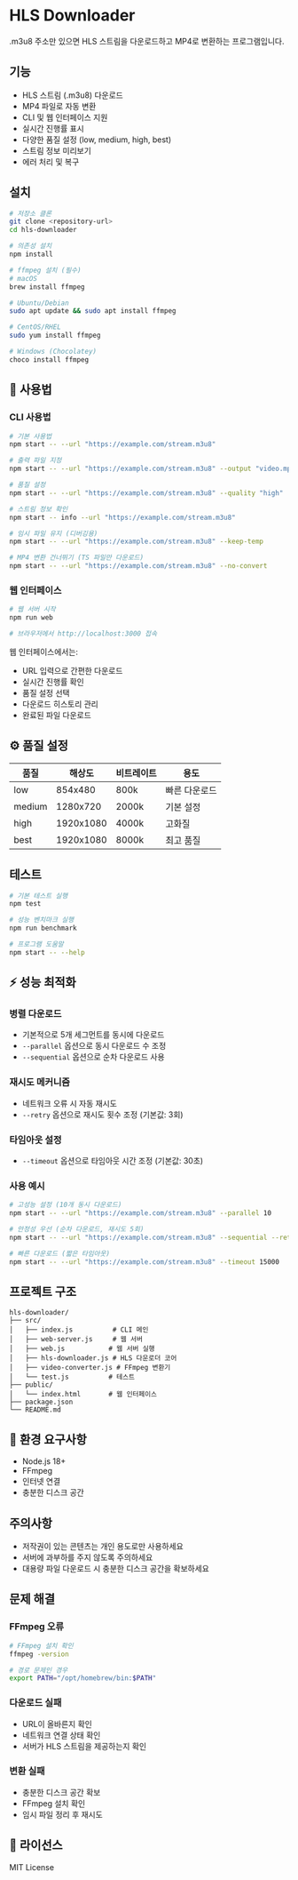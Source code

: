 # HLS Downloader

.m3u8 주소만 있으면 HLS 스트림을 다운로드하고 MP4로 변환하는 프로그램입니다.

##  기능

-  HLS 스트림 (.m3u8) 다운로드
-  MP4 파일로 자동 변환
-  CLI 및 웹 인터페이스 지원
-  실시간 진행률 표시
-  다양한 품질 설정 (low, medium, high, best)
-  스트림 정보 미리보기
-  에러 처리 및 복구

##  설치

```bash
# 저장소 클론
git clone <repository-url>
cd hls-downloader

# 의존성 설치
npm install

# ffmpeg 설치 (필수)
# macOS
brew install ffmpeg

# Ubuntu/Debian
sudo apt update && sudo apt install ffmpeg

# CentOS/RHEL
sudo yum install ffmpeg

# Windows (Chocolatey)
choco install ffmpeg
```

## 📖 사용법

### CLI 사용법

```bash
# 기본 사용법
npm start -- --url "https://example.com/stream.m3u8"

# 출력 파일 지정
npm start -- --url "https://example.com/stream.m3u8" --output "video.mp4"

# 품질 설정
npm start -- --url "https://example.com/stream.m3u8" --quality "high"

# 스트림 정보 확인
npm start -- info --url "https://example.com/stream.m3u8"

# 임시 파일 유지 (디버깅용)
npm start -- --url "https://example.com/stream.m3u8" --keep-temp

# MP4 변환 건너뛰기 (TS 파일만 다운로드)
npm start -- --url "https://example.com/stream.m3u8" --no-convert
```

### 웹 인터페이스

```bash
# 웹 서버 시작
npm run web

# 브라우저에서 http://localhost:3000 접속
```

웹 인터페이스에서는:
-  URL 입력으로 간편한 다운로드
-  실시간 진행률 확인
-  품질 설정 선택
-  다운로드 히스토리 관리
-  완료된 파일 다운로드

## ⚙️ 품질 설정

| 품질 | 해상도 | 비트레이트 | 용도 |
|------|--------|------------|------|
| low | 854x480 | 800k | 빠른 다운로드 |
| medium | 1280x720 | 2000k | 기본 설정 |
| high | 1920x1080 | 4000k | 고화질 |
| best | 1920x1080 | 8000k | 최고 품질 |

##  테스트

```bash
# 기본 테스트 실행
npm test

# 성능 벤치마크 실행
npm run benchmark

# 프로그램 도움말
npm start -- --help
```

## ⚡ 성능 최적화

### 병렬 다운로드
- 기본적으로 5개 세그먼트를 동시에 다운로드
- `--parallel` 옵션으로 동시 다운로드 수 조정
- `--sequential` 옵션으로 순차 다운로드 사용

### 재시도 메커니즘
- 네트워크 오류 시 자동 재시도
- `--retry` 옵션으로 재시도 횟수 조정 (기본값: 3회)

### 타임아웃 설정
- `--timeout` 옵션으로 타임아웃 시간 조정 (기본값: 30초)

### 사용 예시
```bash
# 고성능 설정 (10개 동시 다운로드)
npm start -- --url "https://example.com/stream.m3u8" --parallel 10

# 안정성 우선 (순차 다운로드, 재시도 5회)
npm start -- --url "https://example.com/stream.m3u8" --sequential --retry 5

# 빠른 다운로드 (짧은 타임아웃)
npm start -- --url "https://example.com/stream.m3u8" --timeout 15000
```

##  프로젝트 구조

```
hls-downloader/
├── src/
│   ├── index.js          # CLI 메인
│   ├── web-server.js     # 웹 서버
│   ├── web.js           # 웹 서버 실행
│   ├── hls-downloader.js # HLS 다운로더 코어
│   ├── video-converter.js # FFmpeg 변환기
│   └── test.js          # 테스트
├── public/
│   └── index.html       # 웹 인터페이스
├── package.json
└── README.md
```

## 🔧 환경 요구사항

- Node.js 18+
- FFmpeg
- 인터넷 연결
- 충분한 디스크 공간

## 주의사항

- 저작권이 있는 콘텐츠는 개인 용도로만 사용하세요
- 서버에 과부하를 주지 않도록 주의하세요
- 대용량 파일 다운로드 시 충분한 디스크 공간을 확보하세요

##  문제 해결

### FFmpeg 오류
```bash
# FFmpeg 설치 확인
ffmpeg -version

# 경로 문제인 경우
export PATH="/opt/homebrew/bin:$PATH"
```

### 다운로드 실패
- URL이 올바른지 확인
- 네트워크 연결 상태 확인
- 서버가 HLS 스트림을 제공하는지 확인

### 변환 실패
- 충분한 디스크 공간 확보
- FFmpeg 설치 확인
- 임시 파일 정리 후 재시도

## 📄 라이선스

MIT License
